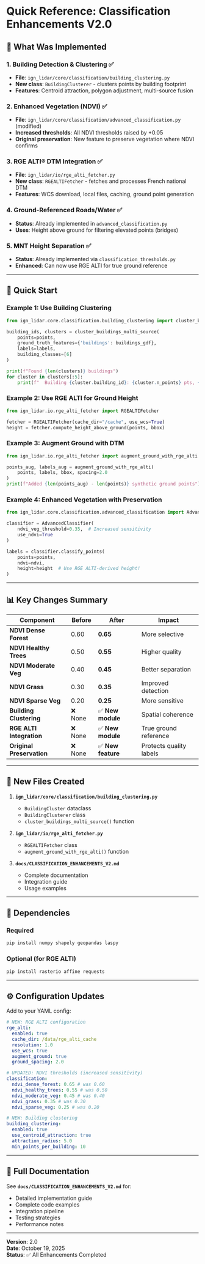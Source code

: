 # Quick Reference: Classification Enhancements V2.0

## 🎯 What Was Implemented

### 1. **Building Detection & Clustering** ✅

- **File**: `ign_lidar/core/classification/building_clustering.py`
- **New class**: `BuildingClusterer` - clusters points by building footprint
- **Features**: Centroid attraction, polygon adjustment, multi-source fusion

### 2. **Enhanced Vegetation (NDVI)** ✅

- **File**: `ign_lidar/core/classification/advanced_classification.py` (modified)
- **Increased thresholds**: All NDVI thresholds raised by +0.05
- **Original preservation**: New feature to preserve vegetation where NDVI confirms

### 3. **RGE ALTI® DTM Integration** ✅

- **File**: `ign_lidar/io/rge_alti_fetcher.py`
- **New class**: `RGEALTIFetcher` - fetches and processes French national DTM
- **Features**: WCS download, local files, caching, ground point generation

### 4. **Ground-Referenced Roads/Water** ✅

- **Status**: Already implemented in `advanced_classification.py`
- **Uses**: Height above ground for filtering elevated points (bridges)

### 5. **MNT Height Separation** ✅

- **Status**: Already implemented via `classification_thresholds.py`
- **Enhanced**: Can now use RGE ALTI for true ground reference

---

## 🚀 Quick Start

### Example 1: Use Building Clustering

```python
from ign_lidar.core.classification.building_clustering import cluster_buildings_multi_source

building_ids, clusters = cluster_buildings_multi_source(
    points=points,
    ground_truth_features={'buildings': buildings_gdf},
    labels=labels,
    building_classes=[6]
)

print(f"Found {len(clusters)} buildings")
for cluster in clusters[:5]:
    print(f"  Building {cluster.building_id}: {cluster.n_points} pts, {cluster.volume:.0f}m³")
```

### Example 2: Use RGE ALTI for Ground Height

```python
from ign_lidar.io.rge_alti_fetcher import RGEALTIFetcher

fetcher = RGEALTIFetcher(cache_dir="/cache", use_wcs=True)
height = fetcher.compute_height_above_ground(points, bbox)
```

### Example 3: Augment Ground with DTM

```python
from ign_lidar.io.rge_alti_fetcher import augment_ground_with_rge_alti

points_aug, labels_aug = augment_ground_with_rge_alti(
    points, labels, bbox, spacing=2.0
)
print(f"Added {len(points_aug) - len(points)} synthetic ground points")
```

### Example 4: Enhanced Vegetation with Preservation

```python
from ign_lidar.core.classification.advanced_classification import AdvancedClassifier

classifier = AdvancedClassifier(
    ndvi_veg_threshold=0.35,  # Increased sensitivity
    use_ndvi=True
)

labels = classifier.classify_points(
    points=points,
    ndvi=ndvi,
    height=height  # Use RGE ALTI-derived height!
)
```

---

## 📊 Key Changes Summary

| Component                 | Before  | After              | Impact                  |
| ------------------------- | ------- | ------------------ | ----------------------- |
| **NDVI Dense Forest**     | 0.60    | **0.65**           | More selective          |
| **NDVI Healthy Trees**    | 0.50    | **0.55**           | Higher quality          |
| **NDVI Moderate Veg**     | 0.40    | **0.45**           | Better separation       |
| **NDVI Grass**            | 0.30    | **0.35**           | Improved detection      |
| **NDVI Sparse Veg**       | 0.20    | **0.25**           | More sensitive          |
| **Building Clustering**   | ❌ None | ✅ **New module**  | Spatial coherence       |
| **RGE ALTI Integration**  | ❌ None | ✅ **New module**  | True ground reference   |
| **Original Preservation** | ❌ None | ✅ **New feature** | Protects quality labels |

---

## 📁 New Files Created

1. **`ign_lidar/core/classification/building_clustering.py`**

   - `BuildingCluster` dataclass
   - `BuildingClusterer` class
   - `cluster_buildings_multi_source()` function

2. **`ign_lidar/io/rge_alti_fetcher.py`**

   - `RGEALTIFetcher` class
   - `augment_ground_with_rge_alti()` function

3. **`docs/CLASSIFICATION_ENHANCEMENTS_V2.md`**
   - Complete documentation
   - Integration guide
   - Usage examples

---

## 🔧 Dependencies

### Required

```bash
pip install numpy shapely geopandas laspy
```

### Optional (for RGE ALTI)

```bash
pip install rasterio affine requests
```

---

## ⚙️ Configuration Updates

Add to your YAML config:

```yaml
# NEW: RGE ALTI configuration
rge_alti:
  enabled: true
  cache_dir: /data/rge_alti_cache
  resolution: 1.0
  use_wcs: true
  augment_ground: true
  ground_spacing: 2.0

# UPDATED: NDVI thresholds (increased sensitivity)
classification:
  ndvi_dense_forest: 0.65 # was 0.60
  ndvi_healthy_trees: 0.55 # was 0.50
  ndvi_moderate_veg: 0.45 # was 0.40
  ndvi_grass: 0.35 # was 0.30
  ndvi_sparse_veg: 0.25 # was 0.20

# NEW: Building clustering
building_clustering:
  enabled: true
  use_centroid_attraction: true
  attraction_radius: 5.0
  min_points_per_building: 10
```

---

## 📖 Full Documentation

See **`docs/CLASSIFICATION_ENHANCEMENTS_V2.md`** for:

- Detailed implementation guide
- Complete code examples
- Integration pipeline
- Testing strategies
- Performance notes

---

**Version**: 2.0  
**Date**: October 19, 2025  
**Status**: ✅ All Enhancements Completed
